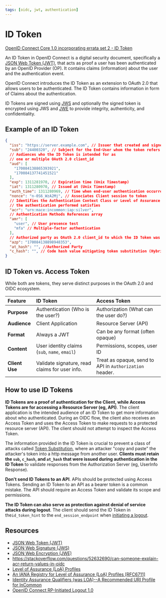 ```yaml
---
tags: [oidc, jwt, authentication]
---
```


# ID Token

[OpenID Connect Core 1.0 incorporating errata set 2 - ID Token](https://openid.net/specs/openid-connect-core-1_0.html#IDToken)

An ID Token in OpenID Connect is a digital security document, specifically a [JSON Web Token (JWT)](https://datatracker.ietf.org/doc/html/rfc7519), that acts as proof a user has been authenticated by an OpenID Provider (OP).
It contains claims (information) about the user and the authentication event.

OpenID Connect introduces the ID Token as an extension to OAuth 2.0 that allows users to be authenticated. The ID Token contains information in form of Claims about the authentication.

ID Tokens are signed using [JWS](https://datatracker.ietf.org/doc/html/rfc7515) and optionally the signed token is encrypted using JWS and [JWE](https://datatracker.ietf.org/doc/html/rfc7516) to provide integrity, authenticity, and confidentiality.

## Example of an ID Token

```json title="ID Token"
{
  "iss": "https://server.example.com", // Issuer that created and signed this token
  "sub": "24400320", // Subject for the End-User whom the token refers to
  // Audiences who the ID Token is intended for as
  // one or multiple OAuth 2.0 client_id
  "aud": [
    "170084138865393921",
    "170084137741451521"
  ],
  "exp": 1311281970, // Expiration time (Unix Timestamp)
  "iat": 1311280970, // Issued at (Unix Timestamp)
  "auth_time": 1311280969, // Time when end-user authentication occurred (Unix Timestamp)
  "nonce": "n-0S6_WzA2Mj", // Associates Client session to token
  // Identifies the Authentication Context Class or Level of Assurance that
  // the authentication performed satisfies
  "acr": "urn:mace:incommon:iap:silver",
  // Authentication Methods References array
  "amr": [
    "user", // User presence test
    "mfa" // Multiple-factor authentication
  ],
  // Authorized party as OAuth 2.0 client_id to which the ID Token was issued
  "azp": "170084138898948353",
  "at_hash": "", //Authorized Party
  "c_hash": "", // Code hash value mitigating token substitution (Hybrid Flow)
}
```

## ID Token vs. Access Token

While both are tokens, they serve distinct purposes in the OAuth 2.0 and OIDC ecosystem.

| Feature        | ID Token                                       | Access Token                                 |
| :------------- | :--------------------------------------------- | :------------------------------------------- |
| **Purpose**    | Authentication (Who is the user?)              | Authorization (What can the user do?)        |
| **Audience**   | Client Application                             | Resource Server (API)                        |
| **Format**     | Always a JWT                                   | Can be any format (often opaque)             |
| **Content**    | User identity claims (`sub`, `name`, `email`)  | Permissions, scopes, user ID                 |
| **Client Use** | Validate signature, read claims for user info. | Treat as opaque, send to API in `Authorization` header. |

## How to use ID Tokens

**ID Tokens are a proof of authentication for the Client, while Access Tokens are for accessing a Resource Server (eg, API)**.
The client application is the intended audience of an ID Token to get more information about who authenticated.
During an OIDC flow, the client also receives an Access Token and uses the Access Token to make requests to a protected resource server (API).
The client should not attempt to inspect the Access Token.

The information provided in the ID Token is crucial to prevent a class of attacks called [Token Substitution](https://openid.net/specs/openid-connect-core-1_0.html#TokenSubstitution), where an attacker "copy and paste" the attacker's token into a http message from another user. **Clients must retain the `sub`, `c_hash`, and `at_hash` that were issued during authentication in the ID Token** to validate responses from the Authorization Server (eg, UserInfo Response).

**Don't send ID Tokens to an API**. APIs should be protected using Access Tokens. Sending an ID Token to an API as a bearer token is a common mistake. The API should require an Access Token and validate its scope and permissions.

**The ID Token can also serve as protection against denial of service attacks during logout**.
The client should send the ID Token in the`id_token_hint` to the `end_session_endpoint` when [initiating a logout](https://openid.net/specs/openid-connect-rpinitiated-1_0.html#RPLogout).

## Resources

* [JSON Web Token (JWT)](https://datatracker.ietf.org/doc/html/rfc7519)
* [JSON Web Signature (JWS)](https://datatracker.ietf.org/doc/html/rfc7515)
* [JSON Web Encryption (JWE)](https://datatracker.ietf.org/doc/html/rfc7516)
* https://stackoverflow.com/questions/52632690/can-someone-explain-acr-return-values-in-oidc
* [Level of Assurance (LoA) Profiles](https://www.iana.org/assignments/loa-profiles/loa-profiles.xhtml)
* [An IANA Registry for Level of Assurance (LoA) Profiles [RFC6711]](https://www.rfc-editor.org/rfc/rfc6711.txt)
* [Identity Assurance Qualifiers (was LOA)--A Recommended URI Profile for InCommon](https://spaces.at.internet2.edu/display/macedir/Identity+Assurance+Qualifiers+%28was+LOA%29--A+Recommended+URI+Profile+for+InCommon)
* [OpenID Connect RP-Initiated Logout 1.0](https://openid.net/specs/openid-connect-rpinitiated-1_0.html)
